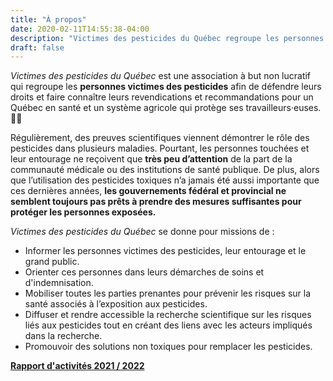 ```yaml
---
title: "À propos"
date: 2020-02-11T14:55:38-04:00
description: "Victimes des pesticides du Québec regroupe les personnes victimes des pesticides afin de défendre leurs droit pour un Québec en santé sans pesticides."
draft: false
---
```


*Victimes des pesticides du Québec* est une association à but non lucratif qui regroupe les **personnes victimes des pesticides** afin de défendre leurs droits et faire connaître leurs revendications et recommandations pour un Québec en santé et un système agricole qui protège ses travailleurs·euses. 🌾🌽

Régulièrement, des preuves scientifiques viennent démontrer le rôle des pesticides dans plusieurs maladies.
Pourtant, les personnes touchées et leur entourage ne reçoivent que **très peu d’attention** de la part de 
la communauté médicale ou des institutions de santé publique. De plus, alors que l’utilisation des pesticides toxiques n’a jamais été aussi importante que ces dernières années, **les gouvernements fédéral et provincial ne semblent toujours pas prêts à prendre des mesures suffisantes pour protéger les personnes exposées.**

*Victimes des pesticides du Québec* se donne pour missions de :

* Informer les personnes victimes des pesticides, leur entourage et le grand public.
* Orienter ces personnes dans leurs démarches de soins et d'indemnisation.
* Mobiliser toutes les parties prenantes pour prévenir les risques sur la santé associés à l’exposition aux pesticides.
* Diffuser et rendre accessible la recherche scientifique sur les risques liés aux pesticides tout en créant des liens avec les acteurs impliqués dans la recherche.
* Promouvoir des solutions non toxiques pour remplacer les pesticides.

**[Rapport d'activités 2021 / 2022](Rapport-annuel-20212022.pdf)**
